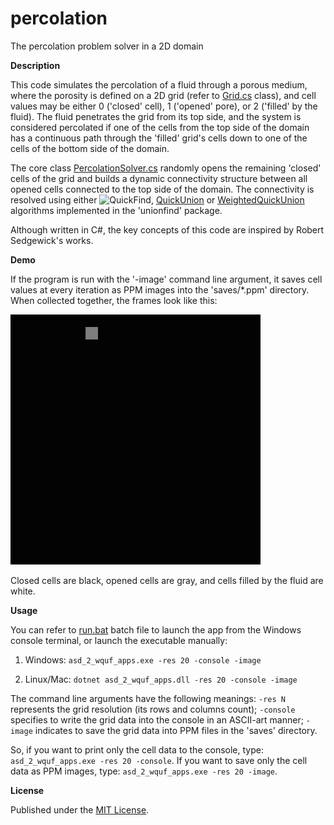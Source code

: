 # percolation
The percolation problem solver in a 2D domain

**Description**

This code simulates the percolation of a fluid through a porous medium, where the porosity is defined on a 2D grid (refer to [Grid.cs](./cs/asd_2_wquf_apps/src/percolation/Grid.cs) class), and cell values may be either 0 ('closed' cell), 1 ('opened' pore), or 2 ('filled' by the fluid). The fluid penetrates the grid from its top side, and the system is considered percolated if one of the cells from the top side of the domain has a continuous path through the 'filled' grid's cells down to one of the cells of the bottom side of the domain.

The core class [PercolationSolver.cs](./cs/asd_2_wquf_apps/src/percolation/PercolationSolver.cs) randomly opens the remaining 'closed' cells of the grid and builds a dynamic connectivity structure between all opened cells connected to the top side of the domain. The connectivity is resolved using either ![QuickFind](./cs/asd_2_wquf_apps/src/unionfind/UnionFind.cs), [QuickUnion](./cs/asd_2_wquf_apps/src/unionfind/UnionFindQU.cs) or [WeightedQuickUnion](./cs/asd_2_wquf_apps/src/unionfind/UnionFindQUWeighted.cs) algorithms implemented in the 'unionfind' package.

Although written in C#, the key concepts of this code are inspired by Robert Sedgewick's works.

**Demo**

If the program is run with the '-image' command line argument, it saves cell values at every iteration as PPM images into the 'saves/*.ppm' directory. When collected together, the frames look like this:

![Demo](./4readme/percolation_20.gif)

Closed cells are black, opened cells are gray, and cells filled by the fluid are white.

**Usage**

You can refer to [run.bat](./cs/asd_2_wquf_apps/run.bat) batch file to launch the app from the Windows console terminal, or launch the executable manually:

1) Windows:
`asd_2_wquf_apps.exe -res 20 -console -image`

2) Linux/Mac:
`dotnet asd_2_wquf_apps.dll -res 20 -console -image`

The command line arguments have the following meanings:
    `-res N` represents the grid resolution (its rows and columns count);
    `-console` specifies to write the grid data into the console in an ASCII-art manner;
    `-image` indicates to save the grid data into PPM files in the 'saves' directory.

So, if you want to print only the cell data to the console, type:
`asd_2_wquf_apps.exe -res 20 -console`.
 If you want to save only the cell data as PPM images, type:
`asd_2_wquf_apps.exe -res 20 -image`.

**License**

Published under the [MIT License](LICENSE).
